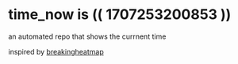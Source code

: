 # time_now is (( 1707253200853 ))

an automated repo that shows the currnent time

inspired by [breakingheatmap](https://github.com/breakingheatmap/breakingheatmap)